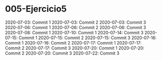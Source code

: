 # 005-Ejercicio5

2020-07-03: Commit 1
2020-07-03: Commit 2
2020-07-03: Commit 3
2020-07-06: Commit 1
2020-07-06: Commit 2
2020-07-06: Commit 3
2020-07-08: Commit 1
2020-07-10: Commit 1
2020-07-14: Commit 3
2020-07-15: Commit 1
2020-07-15: Commit 2
2020-07-15: Commit 3
2020-07-16: Commit 1
2020-07-16: Commit 2
2020-07-17: Commit 1
2020-07-17: Commit 2
2020-07-17: Commit 3
2020-07-20: Commit 1
2020-07-20: Commit 2
2020-07-20: Commit 3
2020-07-22: Commit 3